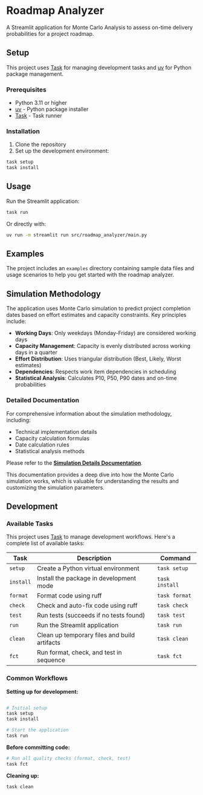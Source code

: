 # Roadmap Analyzer

A Streamlit application for Monte Carlo Analysis to assess on-time delivery probabilities for a project roadmap.

## Setup

This project uses [Task](https://taskfile.dev/) for managing development tasks and [uv](https://github.com/astral-sh/uv) for Python package management.

### Prerequisites

- Python 3.11 or higher
- [uv](https://github.com/astral-sh/uv) - Python package installer
- [Task](https://taskfile.dev/) - Task runner

### Installation

1. Clone the repository
2. Set up the development environment:

```bash
task setup
task install
```

## Usage

Run the Streamlit application:

```bash
task run
```

Or directly with:

```bash
uv run -m streamlit run src/roadmap_analyzer/main.py
```

## Examples

The project includes an `examples` directory containing sample data files and usage scenarios to help you get started with the roadmap analyzer.

## Simulation Methodology

The application uses Monte Carlo simulation to predict project completion dates based on effort estimates and capacity constraints. Key principles include:

- **Working Days**: Only weekdays (Monday-Friday) are considered working days
- **Capacity Management**: Capacity is evenly distributed across working days in a quarter
- **Effort Distribution**: Uses triangular distribution (Best, Likely, Worst estimates)
- **Dependencies**: Respects work item dependencies in scheduling
- **Statistical Analysis**: Calculates P10, P50, P90 dates and on-time probabilities

### Detailed Documentation

For comprehensive information about the simulation methodology, including:
- Technical implementation details
- Capacity calculation formulas
- Date calculation rules
- Statistical analysis methods

Please refer to the **[Simulation Details Documentation](docs/simulation_details.md)**.

This documentation provides a deep dive into how the Monte Carlo simulation works, which is valuable for understanding the results and customizing the simulation parameters.

## Development

### Available Tasks

This project uses [Task](https://taskfile.dev/) to manage development workflows. Here's a complete list of available tasks:

| Task | Description | Command |
|------|-------------|--------|
| `setup` | Create a Python virtual environment | `task setup` |
| `install` | Install the package in development mode | `task install` |
| `format` | Format code using ruff | `task format` |
| `check` | Check and auto-fix code using ruff | `task check` |
| `test` | Run tests (succeeds if no tests found) | `task test` |
| `run` | Run the Streamlit application | `task run` |
| `clean` | Clean up temporary files and build artifacts | `task clean` |
| `fct` | Run format, check, and test in sequence | `task fct` |

### Common Workflows

**Setting up for development:**
```bash

# Initial setup
task setup
task install

# Start the application
task run
```

**Before committing code:**
```bash
# Run all quality checks (format, check, test)
task fct
```

**Cleaning up:**
```bash
task clean
```
